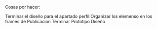 Cosas por hacer:

Terminar el diseño para el apartado perfil
Organizar los elemenso en los frames de Publicacion
Terminar Prototipo Diseño